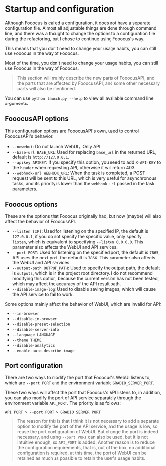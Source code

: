 # Startup and configuration

Although Fooocus is called a configuration, it does not have a separate configuration file. Almost all adjustable things are done through command line,
and there was a thought to change the options to a configuration file during the refactoring, but I chose to continue using Fooocus's way.

This means that you don't need to change your usage habits, you can still use Fooocus in the way of Fooocus.

Most of the time, you don't need to change your usage habits, you can still use Fooocus in the way of Fooocus.

> This section will mainly describe the new parts of FooocusAPI, and the parts that are affected by FooocusAPI, and some other necessary parts will also be mentioned.

You can use `python launch.py --help` to view all available command line arguments.

## FooocusAPI options

This configuration options are FooocusAPI's own, used to control FooocusAPI's behavior.

- `--nowebui`: Do not launch WebUI，Only API
- `--base-url BASE_URL`: Used for replacing `base_url` in the returned URL, default is `http://127.0.0.1`.
- `--apikey APIKEY`: If you specify this option, you need to add `X-API-KEY` to the `header` when requesting API, otherwise it will return 403.
- `--webhook-url WEBHOOK_URL`: When the task is completed, a POST request will be sent to this URL, which is very useful for asynchronous tasks, and its priority is lower than the `webhook_url` passed in the task parameters.

## Fooocus options

These are the options that Fooocus originally had, but now (maybe) will also affect the behavior of FooocusAPI.

- `--listen [IP]`: Used for listening on the specified IP, the default is `127.0.0.1`, if you do not specify the specific value, only specify `--listen`,
    which is equivalent to specifying `--listen 0.0.0.0`. This parameter also affects the WebUI and API services.
- `--port PORT`: Used for listening on the specified port, the default is `7865`, API uses the next port, the default is `7866`. This parameter also affects the WebUI and API services.
- `--output-path OUTPUT_PATH`: Used to specify the output path, the default is `outputs`, which is in the project root directory.
    I do not recommend modifying this option, because the current version has not been tested, which may affect the accuracy of the API result path.
- `--disable-image-log`: Used to disable saving images, which will cause the API service to fail to work.

Some options mainly affect the behavior of WebUI, which are invalid for API:

- `--in-browser`
- `--disable-in-browser`
- `--disable-preset-selection`
- `--disable-server-info`
- `--language LANGUAGE`
- `--theme THEME`
- `--disable-analytics`
- `--enable-auto-describe-image`

## Port configuration

There are two ways to modify the port that Fooocus's WebUI listens to, which are `--port PORT` and the environment variable `GRADIO_SERVER_PORT`.

These two ways will affect the port that Fooocus's API listens to, in addition, you can also modify the port of API service separately through the environment variable `API_PORT`.
The priority is as follows:

`API_PORT > --port PORT > GRADIO_SERVER_PORT`

> The reason for this is that I think it is not necessary to add a separate option to modify the port of the API service, and the usage is low, so reuse the port configuration of WebUI.
> But change the port is indeed necessary, and using `--port PORT` can also be used, but it is not intuitive enough, so `API_PORT` is added.
> Another reason is to reduce the configuration requirements, that is, out of the box, no additional configuration is required, at this time, the port of WebUI can be retained as much as possible to retain the user's usage habits.
